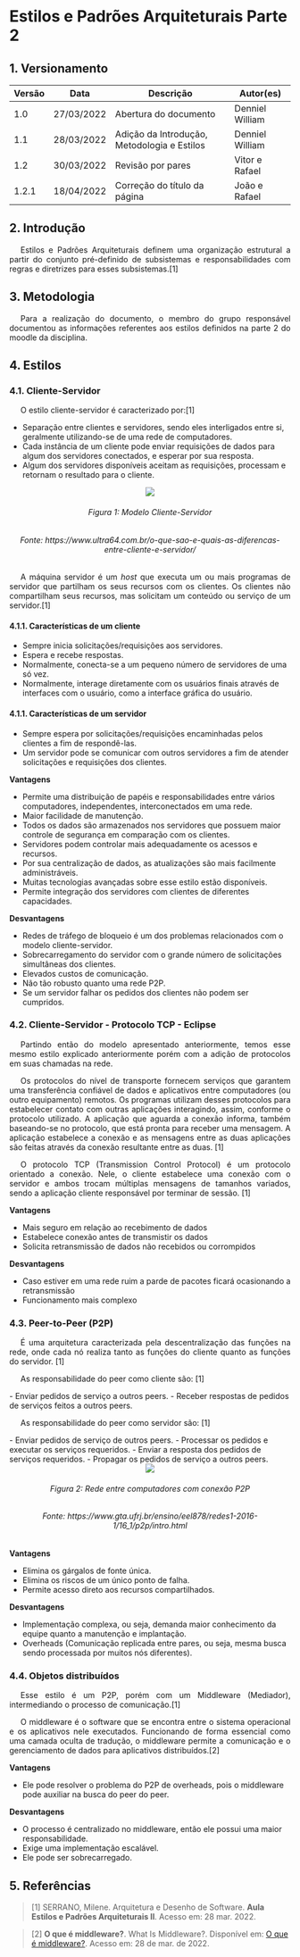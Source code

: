# Estilos e Padrões Arquiteturais Parte 2

## 1. Versionamento

| Versão | Data       | Descrição                                   | Autor(es)       |
| ------ | ---------- | ------------------------------------------- | --------------- |
| 1.0    | 27/03/2022 | Abertura do documento                       | Denniel William |
| 1.1    | 28/03/2022 | Adição da Introdução, Metodologia e Estilos | Denniel William |
| 1.2    | 30/03/2022 | Revisão por pares                           | Vitor e Rafael  |
| 1.2.1  | 18/04/2022 | Correção do título da página                | João e Rafael   |

## 2. Introdução

<p align="justify" style="text-indent: 20px">Estilos e Padrões Arquiteturais definem uma organização estrutural a partir do conjunto pré-definido de subsistemas e responsabilidades com regras e diretrizes para esses subsistemas.[1]</p>

## 3. Metodologia

<p align="justify" style="text-indent: 20px">Para a realização do documento, o membro do grupo responsável documentou as informações referentes aos estilos definidos na parte 2 do moodle da disciplina.</p>

## 4. Estilos

### 4.1. Cliente-Servidor

<p align="justify" style="text-indent: 20px">O estilo cliente-servidor é caracterizado por:[1]</p>

- Separação entre clientes e servidores, sendo eles interligados entre si, geralmente utilizando-se de uma rede de computadores.
- Cada instância de um cliente pode enviar requisições de dados para algum dos servidores conectados, e esperar por sua resposta.
- Algum dos servidores disponíveis aceitam as requisições, processam e retornam o resultado para o cliente.

<center>
<img src="../../../assets/estilos_padroes/client_server.png" />
<h6>Figura 1: Modelo Cliente-Servidor</h6>
<h6>Fonte: https://www.ultra64.com.br/o-que-sao-e-quais-as-diferencas-entre-cliente-e-servidor/</h6>
</center>

<p align="justify" style="text-indent: 20px">A máquina servidor é um <i>host</i> que executa um ou mais programas de servidor que partilham os seus recursos com os clientes. Os clientes não compartilham seus recursos, mas solicitam um conteúdo ou serviço de um servidor.[1]</p>

#### 4.1.1. Características de um cliente

- Sempre inicia solicitações/requisições aos servidores.
- Espera e recebe respostas.
- Normalmente, conecta-se a um pequeno número de servidores de uma só vez.
- Normalmente, interage diretamente com os usuários finais através de interfaces com o usuário, como a interface gráfica do usuário.

#### 4.1.1. Características de um servidor

- Sempre espera por solicitações/requisições encaminhadas pelos clientes a fim de respondê-las.
- Um servidor pode se comunicar com outros servidores a fim de atender solicitações e requisições dos clientes.

**Vantagens**

- Permite uma distribuição de papéis e responsabilidades entre vários computadores, independentes, interconectados em uma rede.
- Maior facilidade de manutenção.
- Todos os dados são armazenados nos servidores que possuem maior controle de segurança em comparação com os clientes.
- Servidores podem controlar mais adequadamente os acessos e recursos.
- Por sua centralização de dados, as atualizações são mais facilmente administráveis.
- Muitas tecnologias avançadas sobre esse estilo estão disponíveis.
- Permite integração dos servidores com clientes de diferentes capacidades.

**Desvantagens**

- Redes de tráfego de bloqueio é um dos problemas relacionados com o modelo cliente-servidor.
- Sobrecarregamento do servidor com o grande número de solicitações simultâneas dos clientes.
- Elevados custos de comunicação.
- Não tão robusto quanto uma rede P2P.
- Se um servidor falhar os pedidos dos clientes não podem ser cumpridos.

### 4.2. Cliente-Servidor - Protocolo TCP - Eclipse

<p align="justify" style="text-indent: 20px">Partindo então do modelo apresentado anteriormente, temos esse mesmo estilo explicado anteriormente porém com a adição de protocolos em suas chamadas na rede.</p>

<p align="justify" style="text-indent: 20px">Os protocolos do nível de transporte fornecem serviços que garantem uma transferência confiável de dados e aplicativos entre computadores (ou outro equipamento) remotos. Os programas utilizam desses protocolos para estabelecer contato com outras aplicações interagindo, assim, conforme o protocolo utilizado. A aplicação que aguarda a conexão informa, também baseando-se no protocolo, que está pronta para receber uma mensagem. A aplicação estabelece a conexão e as mensagens entre as duas aplicações são feitas através da conexão resultante entre as duas. [1]</p>

<p align="justify" style="text-indent: 20px">O protocolo TCP (Transmission Control Protocol) é um protocolo orientado a conexão. Nele, o cliente estabelece uma conexão com o servidor e ambos trocam múltiplas mensagens de tamanhos variados, sendo a aplicação cliente responsável por terminar de sessão. [1]</p>

**Vantagens**

- Mais seguro em relação ao recebimento de dados
- Estabelece conexão antes de transmistir os dados
- Solicita retransmissão de dados não recebidos ou corrompidos

**Desvantagens**

- Caso estiver em uma rede ruim a parde de pacotes ficará ocasionando a retransmissão
- Funcionamento mais complexo

### 4.3. Peer-to-Peer (P2P)

<p align="justify" style="text-indent: 20px">É uma arquitetura caracterizada pela descentralização das funções na rede, onde cada nó realiza tanto as funções do cliente quanto as funções do servidor. [1]</p>

<p align="justify" style="text-indent: 20px">As responsabilidade do peer como cliente são: [1]</p>
- Enviar pedidos de serviço a outros peers.
- Receber respostas de pedidos de serviços feitos a outros peers.

<p align="justify" style="text-indent: 20px">As responsabilidade do peer como servidor são: [1]</p>
- Enviar pedidos de serviço de outros peers.
- Processar os pedidos e executar os serviços requeridos.
- Enviar a resposta dos pedidos de serviços requeridos.
- Propagar os pedidos de serviço a outros peers.

<center>
<img src="../../../assets/estilos_padroes/p2p.png" />
<h6>Figura 2: Rede entre computadores com conexão P2P</h6>
<h6>Fonte: https://www.gta.ufrj.br/ensino/eel878/redes1-2016-1/16_1/p2p/intro.html</h6>
</center>

**Vantagens**

- Elimina os gárgalos de fonte única.
- Elimina os riscos de um único ponto de falha.
- Permite acesso direto aos recursos compartilhados.

**Desvantagens**

- Implementação complexa, ou seja, demanda maior conhecimento da equipe quanto a manutenção e implantação.
- Overheads (Comunicação replicada entre pares, ou seja, mesma busca sendo processada por muitos nós diferentes).

### 4.4. Objetos distribuídos

<p align="justify" style="text-indent: 20px">Esse estilo é um P2P, porém com um Middleware (Mediador), intermediando o processo de comunicação.[1]</p>

<p align="justify" style="text-indent: 20px">O middleware é o software que se encontra entre o sistema operacional e os aplicativos nele executados. Funcionando de forma essencial como uma camada oculta de tradução, o middleware permite a comunicação e o gerenciamento de dados para aplicativos distribuídos.[2]</p>

**Vantagens**

- Ele pode resolver o problema do P2P de overheads, pois o middleware pode auxiliar na busca do peer do peer.

**Desvantagens**

- O processo é centralizado no middleware, então ele possui uma maior responsabilidade.
- Exige uma implementação escalável.
- Ele pode ser sobrecarregado.

## 5. Referências

> [1] SERRANO, Milene. Arquitetura e Desenho de Software. **Aula Estilos e Padrões Arquiteturais II**. Acesso em: 28 mar. 2022.

> [2] **O que é middleware?**. What Is Middleware?. Disponível em: <a href="https://azure.microsoft.com/pt-br/overview/what-is-middleware/">O que é middleware?</a>. Acesso em: 28 de mar. de 2022.
